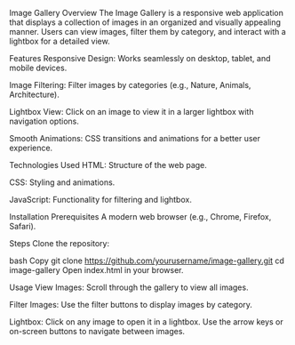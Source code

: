 Image Gallery
Overview
The Image Gallery is a responsive web application that displays a collection of images in an organized and visually appealing manner. Users can view images, filter them by category, and interact with a lightbox for a detailed view.

Features
Responsive Design: Works seamlessly on desktop, tablet, and mobile devices.

Image Filtering: Filter images by categories (e.g., Nature, Animals, Architecture).

Lightbox View: Click on an image to view it in a larger lightbox with navigation options.

Smooth Animations: CSS transitions and animations for a better user experience.

Technologies Used
HTML: Structure of the web page.

CSS: Styling and animations.

JavaScript: Functionality for filtering and lightbox.

Installation
Prerequisites
A modern web browser (e.g., Chrome, Firefox, Safari).

Steps
Clone the repository:

bash
Copy
git clone https://github.com/yourusername/image-gallery.git
cd image-gallery
Open index.html in your browser.

Usage
View Images: Scroll through the gallery to view all images.

Filter Images: Use the filter buttons to display images by category.

Lightbox: Click on any image to open it in a lightbox. Use the arrow keys or on-screen buttons to navigate between images.
